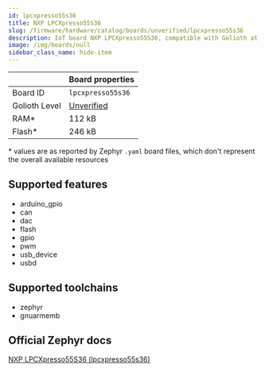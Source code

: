 ```yaml
---
id: lpcxpresso55s36
title: NXP LPCXpresso55S36
slug: /firmware/hardware/catalog/boards/unverified/lpcxpresso55s36
description: IoT board NXP LPCXpresso55S36, compatible with Golioth at unverified level.
image: /img/boards/null
sidebar_class_name: hide-item
---
```


[//]: # (This is an auto-generated file, do not edit! Changes to it will be lost upon re-generation)



|                | Board properties     |
| -------------  | -------------------- |
| Board ID       | `lpcxpresso55s36` |
| Golioth Level  | [Unverified](/firmware/hardware#unverified-boards) |
| RAM*           | 112 kB |
| Flash*         | 246 kB |

\* values are as reported by Zephyr `.yaml` board files, which don't represent the overall available resources



## Supported features

* arduino_gpio
* can
* dac
* flash
* gpio
* pwm
* usb_device
* usbd

## Supported toolchains

* zephyr
* gnuarmemb

## Official Zephyr docs

[NXP LPCXpresso55S36 (lpcxpresso55s36)](https://docs.zephyrproject.org/latest/boards/nxp/lpcxpresso55s36/doc/index.html)
